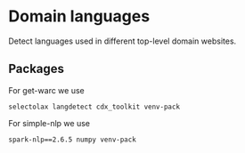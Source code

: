 # Domain languages

Detect languages used in different top-level domain websites.


## Packages
For get-warc we use

    selectolax langdetect cdx_toolkit venv-pack

For simple-nlp we use

    spark-nlp==2.6.5 numpy venv-pack
